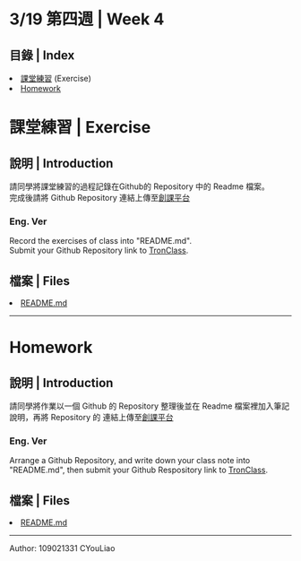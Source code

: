# 3/19 第四週 | Week 4

## 目錄 | Index
<il>
    <li><a href="https://github.com/guoyang33/AU-1092-ACP-Sample/tree/main/Week4#課堂練習--exercise">課堂練習</a> (Exercise)</li>
    <li><a href="https://github.com/guoyang33/AU-1092-ACP-Sample/tree/main/Week4#homework">Homework</a></li>
</il>

# 課堂練習 | Exercise
## 說明 | Introduction
請同學將課堂練習的過程記錄在Github的 Repository 中的 Readme 檔案。
<br>
完成後請將 Github Repository 連結上傳至<a href="https://tronclass.asia.edu.tw/">創課平台</a>
<br>

### Eng. Ver
Record the exercises of class into "README.md".
<br>
Submit your Github Repository link to <a href="https://tronclass.asia.edu.tw/">TronClass</a>.

## 檔案 | Files
<il>
    <li><a href="README.md">README.md</a></li>
</il>

---
# Homework
## 說明 | Introduction
請同學將作業以一個 Github 的 Repository 整理後並在 Readme 檔案裡加入筆記說明，再將 Repository 的 連結上傳至<a href="https://tronclass.asia.edu.tw/">創課平台</a>

### Eng. Ver
Arrange a Github Repository, and write down your class note into "README.md", then submit your Github Respository link to <a href="https://tronclass.asia.edu.tw/">TronClass</a>.

## 檔案 | Files
<il>
    <li><a href="README.md">README.md</a></li>
</il>

---
Author: 109021331 CYouLiao